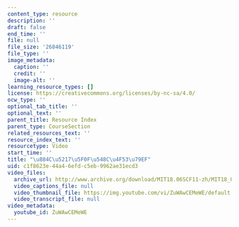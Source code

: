 ```yaml
---
content_type: resource
description: ''
draft: false
end_time: ''
file: null
file_size: '26846119'
file_type: ''
image_metadata:
  caption: ''
  credit: ''
  image-alt: ''
learning_resource_types: []
license: https://creativecommons.org/licenses/by-nc-sa/4.0/
ocw_type: ''
optional_tab_title: ''
optional_text: ''
parent_title: Resource Index
parent_type: CourseSection
related_resources_text: ''
resource_index_text: ''
resourcetype: Video
start_time: ''
title: "\u884C\u5217\u5F0F\u548C\u4F53\u79EF"
uid: c1f8623e-44a4-6efd-c5eb-9962ae31ecd3
video_files:
  archive_url: http://www.archive.org/download/MIT18.06SCF11-zh/MIT18_06SC_110531_L4_zh-hans-cmn_300k.mp4
  video_captions_file: null
  video_thumbnail_file: https://img.youtube.com/vi/ZuWAwCEMeWE/default.jpg
  video_transcript_file: null
video_metadata:
  youtube_id: ZuWAwCEMeWE
---
```

